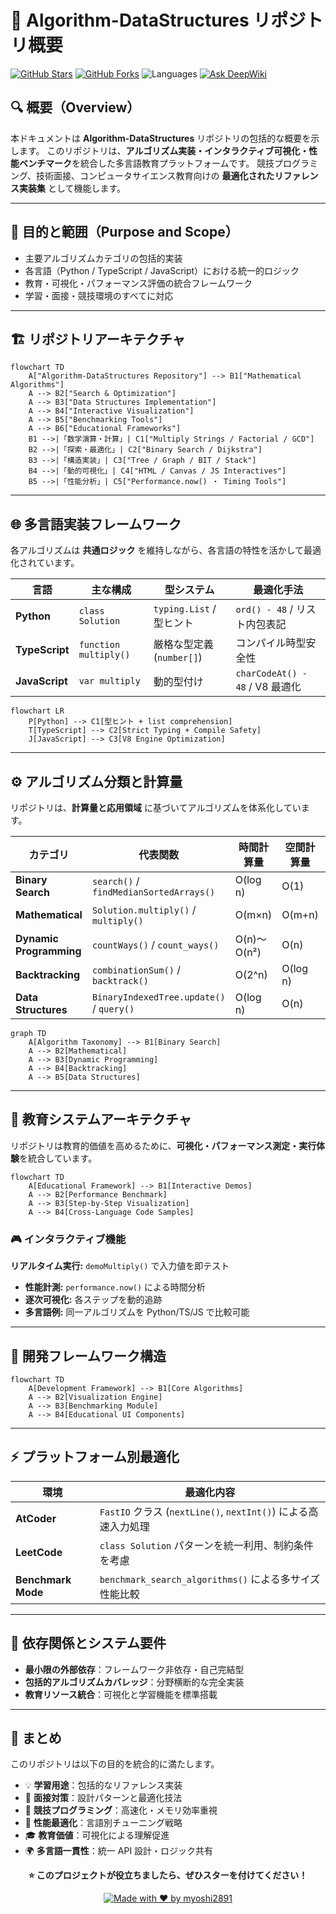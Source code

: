 # 📘 Algorithm-DataStructures リポジトリ概要

[![GitHub Stars](https://img.shields.io/github/stars/myoshi2891/Algorithm-DataStructures-Math-SQL?style=flat-square)](https://github.com/myoshi2891/Algorithm-DataStructures-Math-SQL/stargazers)
[![GitHub Forks](https://img.shields.io/github/forks/myoshi2891/Algorithm-DataStructures-Math-SQL?style=flat-square)](https://github.com/myoshi2891/Algorithm-DataStructures-Math-SQL/network/members)
![Languages](https://img.shields.io/badge/Languages-Python%20|%20TypeScript%20|%20JavaScript-blue?style=flat-square)
[![Ask DeepWiki](https://deepwiki.com/badge.svg)](https://deepwiki.com/myoshi2891/Algorithm-DataStructures-Math-SQL)

## 🔍 概要（Overview）

本ドキュメントは **Algorithm-DataStructures** リポジトリの包括的な概要を示します。
このリポジトリは、**アルゴリズム実装・インタラクティブ可視化・性能ベンチマーク**を統合した多言語教育プラットフォームです。
競技プログラミング、技術面接、コンピュータサイエンス教育向けの **最適化されたリファレンス実装集** として機能します。

---

## 🎯 目的と範囲（Purpose and Scope）

- 主要アルゴリズムカテゴリの包括的実装
- 各言語（Python / TypeScript / JavaScript）における統一的ロジック
- 教育・可視化・パフォーマンス評価の統合フレームワーク
- 学習・面接・競技環境のすべてに対応

---

## 🏗️ リポジトリアーキテクチャ

```mermaid
flowchart TD
    A["Algorithm-DataStructures Repository"] --> B1["Mathematical Algorithms"]
    A --> B2["Search & Optimization"]
    A --> B3["Data Structures Implementation"]
    A --> B4["Interactive Visualization"]
    A --> B5["Benchmarking Tools"]
    A --> B6["Educational Frameworks"]
    B1 -->|「数学演算・計算」| C1["Multiply Strings / Factorial / GCD"]
    B2 -->|「探索・最適化」| C2["Binary Search / Dijkstra"]
    B3 -->|「構造実装」| C3["Tree / Graph / BIT / Stack"]
    B4 -->|「動的可視化」| C4["HTML / Canvas / JS Interactives"]
    B5 -->|「性能分析」| C5["Performance.now() ・ Timing Tools"]
```

---

## 🌐 多言語実装フレームワーク

各アルゴリズムは **共通ロジック** を維持しながら、各言語の特性を活かして最適化されています。

| 言語           | 主な構成              | 型システム                | 最適化手法                      |
| -------------- | --------------------- | ------------------------- | ------------------------------- |
| **Python**     | `class Solution`      | `typing.List` / 型ヒント  | `ord() - 48` / リスト内包表記   |
| **TypeScript** | `function multiply()` | 厳格な型定義 (`number[]`) | コンパイル時型安全性            |
| **JavaScript** | `var multiply`        | 動的型付け                | `charCodeAt() - 48` / V8 最適化 |

```mermaid
flowchart LR
    P[Python] --> C1[型ヒント + list comprehension]
    T[TypeScript] --> C2[Strict Typing + Compile Safety]
    J[JavaScript] --> C3[V8 Engine Optimization]
```

---

## ⚙️ アルゴリズム分類と計算量

リポジトリは、**計算量と応用領域** に基づいてアルゴリズムを体系化しています。

| カテゴリ                | 代表関数                                 | 時間計算量  | 空間計算量 | 対応言語       |
| ----------------------- | ---------------------------------------- | ----------- | ---------- | -------------- |
| **Binary Search**       | `search()` / `findMedianSortedArrays()`  | O(log n)    | O(1)       | Python, TS, JS |
| **Mathematical**        | `Solution.multiply()` / `multiply()`     | O(m×n)      | O(m+n)     | Python, TS, JS |
| **Dynamic Programming** | `countWays()` / `count_ways()`           | O(n)〜O(n²) | O(n)       | Python, TS, JS |
| **Backtracking**        | `combinationSum()` / `backtrack()`       | O(2^n)      | O(log n)   | TS, JS         |
| **Data Structures**     | `BinaryIndexedTree.update()` / `query()` | O(log n)    | O(n)       | Python         |

```mermaid
graph TD
    A[Algorithm Taxonomy] --> B1[Binary Search]
    A --> B2[Mathematical]
    A --> B3[Dynamic Programming]
    A --> B4[Backtracking]
    A --> B5[Data Structures]
```

---

## 🧩 教育システムアーキテクチャ

リポジトリは教育的価値を高めるために、**可視化・パフォーマンス測定・実行体験**を統合しています。

```mermaid
flowchart TD
    A[Educational Framework] --> B1[Interactive Demos]
    A --> B2[Performance Benchmark]
    A --> B3[Step-by-Step Visualization]
    A --> B4[Cross-Language Code Samples]
```

### 🎮 インタラクティブ機能

**リアルタイム実行:** `demoMultiply()` で入力値を即テスト

- **性能計測:** `performance.now()` による時間分析
- **逐次可視化:** 各ステップを動的追跡
- **多言語例:** 同一アルゴリズムを Python/TS/JS で比較可能

---

## 🧱 開発フレームワーク構造

```mermaid
flowchart TD
    A[Development Framework] --> B1[Core Algorithms]
    A --> B2[Visualization Engine]
    A --> B3[Benchmarking Module]
    A --> B4[Educational UI Components]
```

---

## ⚡ プラットフォーム別最適化

| 環境               | 最適化内容                                                     |
| ------------------ | -------------------------------------------------------------- |
| **AtCoder**        | `FastIO` クラス (`nextLine()`, `nextInt()`) による高速入力処理 |
| **LeetCode**       | `class Solution` パターンを統一利用、制約条件を考慮            |
| **Benchmark Mode** | `benchmark_search_algorithms()` による多サイズ性能比較         |

---

## 🧮 依存関係とシステム要件

- **最小限の外部依存**：フレームワーク非依存・自己完結型
- **包括的アルゴリズムカバレッジ**：分野横断的な完全実装
- **教育リソース統合**：可視化と学習機能を標準搭載

---

## 🧭 まとめ

このリポジトリは以下の目的を統合的に満たします。

- 💡 **学習用途**：包括的なリファレンス実装
- 🧠 **面接対策**：設計パターンと最適化技法
- 🏁 **競技プログラミング**：高速化・メモリ効率重視
- 🔬 **性能最適化**：言語別チューニング戦略
- 🎓 **教育価値**：可視化による理解促進
- 🌍 **多言語一貫性**：統一 API 設計・ロジック共有

<div align="center">

**⭐ このプロジェクトが役立ちましたら、ぜひスターを付けてください！**

[![Made with ❤️ by myoshi2891](https://img.shields.io/badge/Made%20with%20❤️%20by-myoshi2891-red?style=flat-square)](https://github.com/myoshi2891)

</div>

